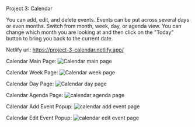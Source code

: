 Project 3: Calendar

You can add, edit, and delete events. Events can be put across several days or even months. Switch from month, week, day, or agenda view. You can change which month you are looking at and then click on the "Today" button to bring you back to the current date.

Netlify url: https://project-3-calendar.netlify.app/

Calendar Main Page: ![Calendar main page](https://user-images.githubusercontent.com/99612054/169418931-12e1c40a-216b-4aa4-9008-685757547b79.png)

Calendar Week Page: ![Calendar week page](https://user-images.githubusercontent.com/99612054/169419208-1067a84f-938a-4c92-81a5-9a4252c00df8.png)

Calendar Day Page: ![Calendar day page](https://user-images.githubusercontent.com/99612054/169419271-13dac71f-ef2e-4618-a4d9-c26cba9fee05.png)

Calendar Agenda Page: ![calendar agenda page](https://user-images.githubusercontent.com/99612054/169419331-f841a091-92ed-495d-abba-56359425d0e6.png)

Calendar Add Event Popup: ![calendar add event page](https://user-images.githubusercontent.com/99612054/169419389-d486c8f9-f405-474f-85dc-1920bf18783a.png)

Calendar Edit Event Popup: ![calendar edit event page](https://user-images.githubusercontent.com/99612054/169419526-3e8b654d-3092-42be-8094-8c0b293c1515.png)
